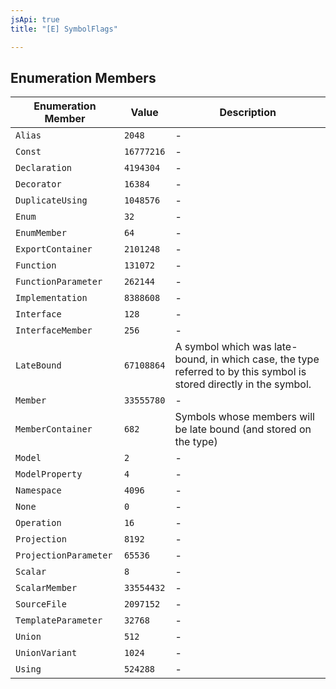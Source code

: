 ```yaml
---
jsApi: true
title: "[E] SymbolFlags"

---
```

## Enumeration Members

| Enumeration Member | Value | Description |
| ------ | ------ | ------ |
| `Alias` | `2048` | - |
| `Const` | `16777216` | - |
| `Declaration` | `4194304` | - |
| `Decorator` | `16384` | - |
| `DuplicateUsing` | `1048576` | - |
| `Enum` | `32` | - |
| `EnumMember` | `64` | - |
| `ExportContainer` | `2101248` | - |
| `Function` | `131072` | - |
| `FunctionParameter` | `262144` | - |
| `Implementation` | `8388608` | - |
| `Interface` | `128` | - |
| `InterfaceMember` | `256` | - |
| `LateBound` | `67108864` | A symbol which was late-bound, in which case, the type referred to by this symbol is stored directly in the symbol. |
| `Member` | `33555780` | - |
| `MemberContainer` | `682` | Symbols whose members will be late bound (and stored on the type) |
| `Model` | `2` | - |
| `ModelProperty` | `4` | - |
| `Namespace` | `4096` | - |
| `None` | `0` | - |
| `Operation` | `16` | - |
| `Projection` | `8192` | - |
| `ProjectionParameter` | `65536` | - |
| `Scalar` | `8` | - |
| `ScalarMember` | `33554432` | - |
| `SourceFile` | `2097152` | - |
| `TemplateParameter` | `32768` | - |
| `Union` | `512` | - |
| `UnionVariant` | `1024` | - |
| `Using` | `524288` | - |
